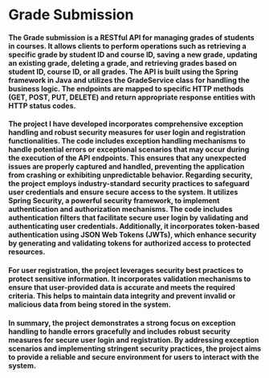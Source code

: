 # Grade Submission 

#### The Grade submission is a RESTful API for managing grades of students in courses. It allows clients to perform operations such as retrieving a specific grade by student ID and course ID, saving a new grade, updating an existing grade, deleting a grade, and retrieving grades based on student ID, course ID, or all grades. The API is built using the Spring framework in Java and utilizes the GradeService class for handling the business logic. The endpoints are mapped to specific HTTP methods (GET, POST, PUT, DELETE) and return appropriate response entities with HTTP status codes.

#### The project I have developed incorporates comprehensive exception handling and robust security measures for user login and registration functionalities. The code includes exception handling mechanisms to handle potential errors or exceptional scenarios that may occur during the execution of the API endpoints. This ensures that any unexpected issues are properly captured and handled, preventing the application from crashing or exhibiting unpredictable behavior. Regarding security, the project employs industry-standard security practices to safeguard user credentials and ensure secure access to the system. It utilizes Spring Security, a powerful security framework, to implement authentication and authorization mechanisms. The code includes authentication filters that facilitate secure user login by validating and authenticating user credentials. Additionally, it incorporates token-based authentication using JSON Web Tokens (JWTs), which enhance security by generating and validating tokens for authorized access to protected resources.

#### For user registration, the project leverages security best practices to protect sensitive information. It incorporates validation mechanisms to ensure that user-provided data is accurate and meets the required criteria. This helps to maintain data integrity and prevent invalid or malicious data from being stored in the system.

#### In summary, the project demonstrates a strong focus on exception handling to handle errors gracefully and includes robust security measures for secure user login and registration. By addressing exception scenarios and implementing stringent security practices, the project aims to provide a reliable and secure environment for users to interact with the system.
